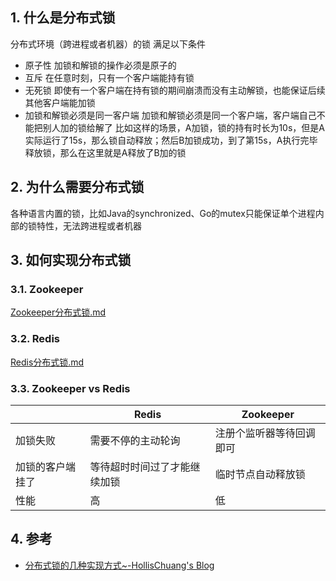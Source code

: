 ## 1. 什么是分布式锁
分布式环境（跨进程或者机器）的锁
满足以下条件
- 原子性
加锁和解锁的操作必须是原子的
- 互斥
在任意时刻，只有一个客户端能持有锁
- 无死锁
即使有一个客户端在持有锁的期间崩溃而没有主动解锁，也能保证后续其他客户端能加锁
- 加锁和解锁必须是同一客户端
加锁和解锁必须是同一个客户端，客户端自己不能把别人加的锁给解了
比如这样的场景，A加锁，锁的持有时长为10s，但是A实际运行了15s，那么锁自动释放；然后B加锁成功，到了第15s，A执行完毕释放锁，那么在这里就是A释放了B加的锁

## 2. 为什么需要分布式锁
各种语言内置的锁，比如Java的synchronized、Go的mutex只能保证单个进程内部的锁特性，无法跨进程或者机器
## 3. 如何实现分布式锁
### 3.1. Zookeeper

[Zookeeper分布式锁.md](../../Zookeeper/使用/Zookeeper分布式锁.md)
### 3.2. Redis
[Redis分布式锁.md](../../Redis/使用/Redis分布式锁.md)
### 3.3. Zookeeper vs Redis


|                 |           Redis            |       Zookeeper        |
| --------------- | -------------------------- | ---------------------- |
| 加锁失败        | 需要不停的主动轮询          | 注册个监听器等待回调即可 |
| 加锁的客户端挂了 | 等待超时时间过了才能继续加锁 | 临时节点自动释放锁       |
| 性能 | 高 | 低       |
## 4. 参考
- [分布式锁的几种实现方式~\-HollisChuang's Blog](http://www.hollischuang.com/archives/1716)

